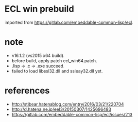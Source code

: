 # ECL win prebuild

imported from https://gitlab.com/embeddable-common-lisp/ecl.

# note

* v16.1.2 (vs2015 x64 build).
* before build, apply patch ecl_win64.patch.
* .lisp -> .c -> .exe succeed.
* failed to load libssl32.dll and ssleay32.dll yet.

# references

* http://stibear.hatenablog.com/entry/2016/03/21/220704
* http://d.hatena.ne.jp/eel3/20150307/1425696483
* https://gitlab.com/embeddable-common-lisp/ecl/issues/213
